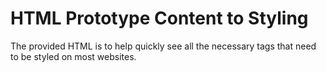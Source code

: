 HTML Prototype Content to Styling
==================================

The provided HTML is to help quickly see all the necessary tags that need to be styled on most websites. 


